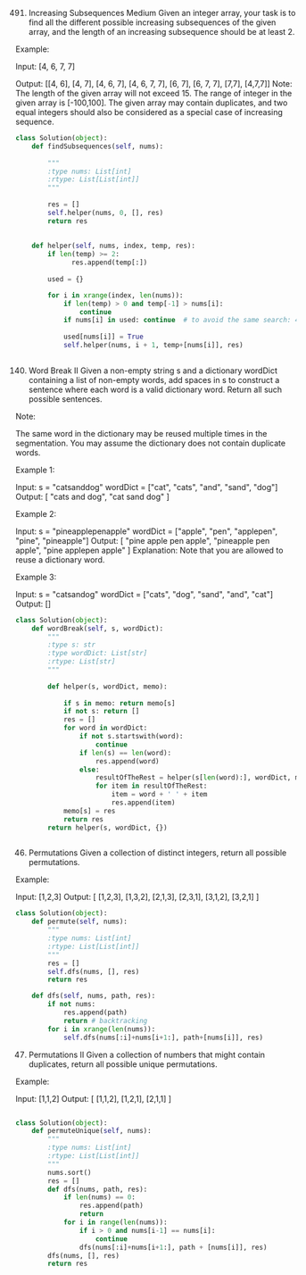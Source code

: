491. Increasing Subsequences
Medium
Given an integer array, your task is to find all the different possible increasing subsequences of the given array, and the length of an increasing subsequence should be at least 2.

Example:

Input: [4, 6, 7, 7]

Output: [[4, 6], [4, 7], [4, 6, 7], [4, 6, 7, 7], [6, 7], [6, 7, 7], [7,7], [4,7,7]]
Note:
The length of the given array will not exceed 15.
The range of integer in the given array is [-100,100].
The given array may contain duplicates, and two equal integers should also be considered as a special case of increasing sequence.
```python
class Solution(object):
    def findSubsequences(self, nums):
        
        """
        :type nums: List[int]
        :rtype: List[List[int]]
        """
        
        res = []
        self.helper(nums, 0, [], res)
        return res
    
    
    def helper(self, nums, index, temp, res):
        if len(temp) >= 2:
              res.append(temp[:])
                
        used = {}

        for i in xrange(index, len(nums)):
            if len(temp) > 0 and temp[-1] > nums[i]:
                continue
            if nums[i] in used: continue  # to avoid the same search: 4 6 7; 4 6 7 
            
            used[nums[i]] = True
            self.helper(nums, i + 1, temp+[nums[i]], res)
        
```

140. Word Break II
Given a non-empty string s and a dictionary wordDict containing a list of non-empty words, add spaces in s to construct a sentence where each word is a valid dictionary word. Return all such possible sentences.

Note:

The same word in the dictionary may be reused multiple times in the segmentation.
You may assume the dictionary does not contain duplicate words.

Example 1:

Input:
s = "catsanddog"
wordDict = ["cat", "cats", "and", "sand", "dog"]
Output:
[
  "cats and dog",
  "cat sand dog"
]

Example 2:

Input:
s = "pineapplepenapple"
wordDict = ["apple", "pen", "applepen", "pine", "pineapple"]
Output:
[
  "pine apple pen apple",
  "pineapple pen apple",
  "pine applepen apple"
]
Explanation: Note that you are allowed to reuse a dictionary word.


Example 3:

Input:
s = "catsandog"
wordDict = ["cats", "dog", "sand", "and", "cat"]
Output:
[]
```python
class Solution(object):
    def wordBreak(self, s, wordDict):
        """
        :type s: str
        :type wordDict: List[str]
        :rtype: List[str]
        """
        
        def helper(s, wordDict, memo):
            
            if s in memo: return memo[s]
            if not s: return []
            res = []
            for word in wordDict:
                if not s.startswith(word):
                    continue
                if len(s) == len(word):
                    res.append(word)
                else:
                    resultOfTheRest = helper(s[len(word):], wordDict, memo)
                    for item in resultOfTheRest:
                        item = word + ' ' + item
                        res.append(item)
            memo[s] = res
            return res
        return helper(s, wordDict, {})
        
```

46. Permutations
Given a collection of distinct integers, return all possible permutations.

Example:

Input: [1,2,3]
Output:
[
  [1,2,3],
  [1,3,2],
  [2,1,3],
  [2,3,1],
  [3,1,2],
  [3,2,1]
]
```python
class Solution(object):
    def permute(self, nums):
        """
        :type nums: List[int]
        :rtype: List[List[int]]
        """
        res = []
        self.dfs(nums, [], res)
        return res

    def dfs(self, nums, path, res):
        if not nums:
            res.append(path)
            return # backtracking
        for i in xrange(len(nums)):
            self.dfs(nums[:i]+nums[i+1:], path+[nums[i]], res)
```
47. Permutations II
Given a collection of numbers that might contain duplicates, return all possible unique permutations.

Example:

Input: [1,1,2]
Output:
[
  [1,1,2],
  [1,2,1],
  [2,1,1]
]

```python

class Solution(object):
    def permuteUnique(self, nums):
        """
        :type nums: List[int]
        :rtype: List[List[int]]
        """
        nums.sort()
        res = []
        def dfs(nums, path, res):
            if len(nums) == 0:
                res.append(path)
                return
            for i in range(len(nums)):
                if i > 0 and nums[i-1] == nums[i]:
                    continue
                dfs(nums[:i]+nums[i+1:], path + [nums[i]], res)
        dfs(nums, [], res)
        return res
```
